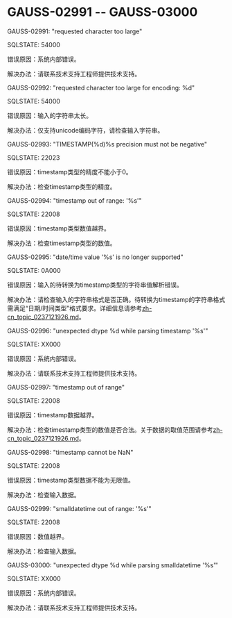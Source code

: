 # GAUSS-02991 -- GAUSS-03000<a name="ZH-CN_TOPIC_0302073391"></a>

GAUSS-02991: "requested character too large"

SQLSTATE: 54000

错误原因：系统内部错误。

解决办法：请联系技术支持工程师提供技术支持。

GAUSS-02992: "requested character too large for encoding: %d"

SQLSTATE: 54000

错误原因：输入的字符串太长。

解决办法：仅支持unicode编码字符，请检查输入字符串。

GAUSS-02993: "TIMESTAMP\(%d\)%s precision must not be negative"

SQLSTATE: 22023

错误原因：timestamp类型的精度不能小于0。

解决办法：检查timestamp类型的精度。

GAUSS-02994: "timestamp out of range: '%s'"

SQLSTATE: 22008

错误原因：timestamp类型数值越界。

解决办法：检查timestamp类型的数值。

GAUSS-02995: "date/time value '%s' is no longer supported"

SQLSTATE: 0A000

错误原因：输入的待转换为timestamp类型的字符串值解析错误。

解决办法：请检查输入的字符串格式是否正确。待转换为timestamp的字符串格式需满足“日期/时间类型”格式要求。详细信息请参考[zh-cn\_topic\_0237121926.md](zh-cn_topic_0237121926.md)。

GAUSS-02996: "unexpected dtype %d while parsing timestamp '%s'"

SQLSTATE: XX000

错误原因：系统内部错误。

解决办法：请联系技术支持工程师提供技术支持。

GAUSS-02997: "timestamp out of range"

SQLSTATE: 22008

错误原因：timestamp数据越界。

解决办法：检查timestamp类型的数值是否合法。关于数据的取值范围请参考[zh-cn\_topic\_0237121926.md](zh-cn_topic_0237121926.md)。

GAUSS-02998: "timestamp cannot be NaN"

SQLSTATE: 22008

错误原因：timestamp类型数据不能为无限值。

解决办法：检查输入数据。

GAUSS-02999: "smalldatetime out of range: '%s'"

SQLSTATE: 22008

错误原因：数值越界。

解决办法：检查输入数据。

GAUSS-03000: "unexpected dtype %d while parsing smalldatetime '%s'"

SQLSTATE: XX000

错误原因：系统内部错误。

解决办法：请联系技术支持工程师提供技术支持。

